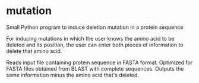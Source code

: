 # mutation
Small Python program to induce deletion mutation in a protein sequence

For inducing mutations in which the user knows the amino acid to be deleted and its position, the user can enter both pieces of information to delete that amino acid. 

Reads input file containing protein sequence in FASTA format. Optimized for FASTA files obtained from BLAST with complete sequences. Outputs the same information minus the amino acid that's deleted. 

